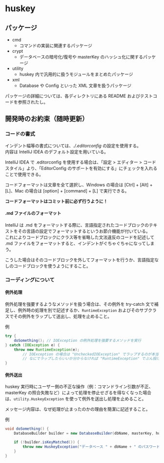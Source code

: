 # huskey

## パッケージ

- cmd
    - コマンドの実装に関連するパッケージ
- crypt
    - データベースの暗号化/復号や masterKey のハッシュ化に関するパッケージ
- utility
    - huskey 内で汎用的に扱うモジュールをまとめたパッケージ
- xml
    - Database や Config といった XML 文章を扱うパッケージ

パッケージの詳細については、各ディレクトリにある README およびテストコードを参照されたし。

## 開発時のお約束（随時更新）

### コードの書式

インデント幅等の書式については、_./.editorconfig_ の設定を使用する。  
内容は IntelliJ IDEA のデフォルト設定を用いている。

IntelliJ IDEA で .editorconfig を使用する場合は、「設定 > エディター > コードスタイル」より、「EditorConfig のサポートを有効にする」にチェックを入れることで使用できる。

コードフォーマットは文章を全て選択し、Windows の場合は \[Ctrl] + \[Alt] + \[L]、Mac の場合は \[option] + \[command] + \[L] で実行できる。

**コードフォーマットはコミット前に必ず行うように！**

#### .md ファイルのフォーマット
IntelliJ は .md をフォーマットする際に、言語指定されたコードブロックのテキストをその言語の設定でフォーマットするというお節介機能が付いている。  
これによりコードブロックにクラス等を省略した文法違反のコードを記述して .md ファイルをフォーマットすると、インデントがぐちゃぐちゃになってしまう。

こうした場合はそのコードブロックを外してフォーマットを行うか、言語指定なしのコードブロックを使うようにすること。

### コーディングについて

#### 例外処理

例外処理を強要するようなメソッドを扱う場合は、その例外を try-catch 文で補足し、例外時の処理を別で記述するか、`RuntimeException` およびそのサブクラスでその例外をラップして送出し、処理を止めること。

例

```java
try {
    doSomething(); // IOException の例外処理を強要するメソッドを実行
} catch (IOException e) {
    throw new RuntimeException(e);
        // IOException の場合は "UncheckedIOException" でラップするのが本当は適切
        // なにでラップしたらいいか分からなければ "RuntimeException" でぶん投げとけば OK
}
```

#### 例外送出

huskey 実行時にユーザー側の不正な操作（例：コマンドライン引数が不正、masterKey の照合失敗など）によって処理を停止せざるを得なくなった場合は、`utility.HuskeyException` を使って例外を送出し処理を止めること。

メッセージ内容は、なぜ処理が止まったのかの理由を簡潔に記述すること。

例

```java
void doSomething() {
    DatabaseBuilder builder = new DatabaseBuilder(dbName, masterKey, huskeyDir);

    if (!builder.isKeyMatched()) {
        throw new HuskeyException("データベース " + dbName + " のパスワードが正しくありません。");
    }
}
```
